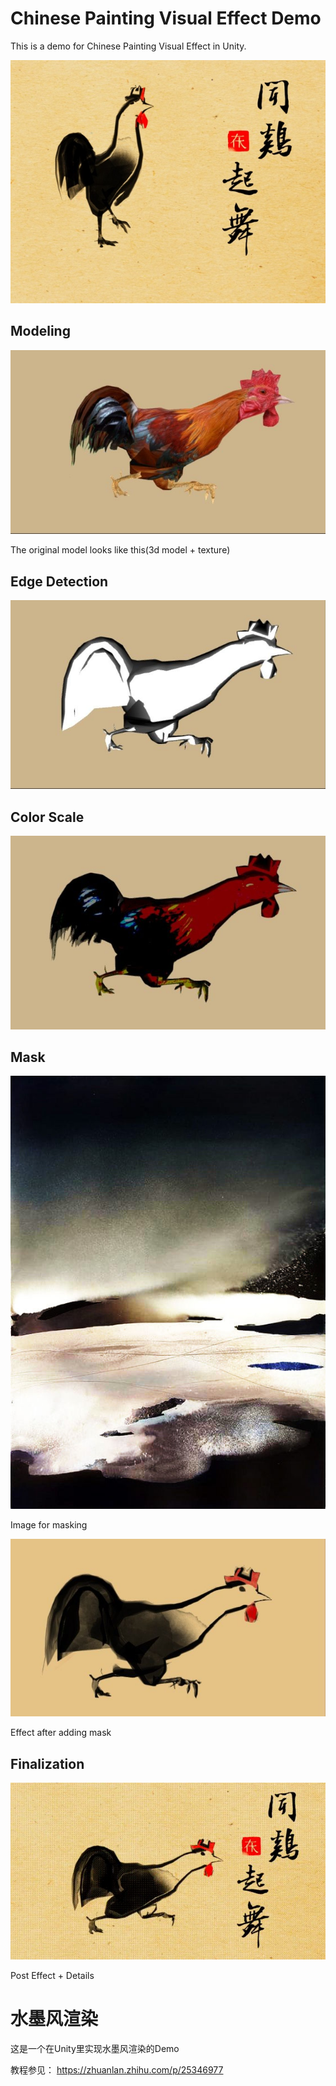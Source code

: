 # Chinese Painting Visual Effect Demo

This is a demo for Chinese Painting Visual Effect in Unity.

![image](README/InkPaintingChicken.jpg)



## Modeling

![img](README/Model.jpg)

The original model looks like this(3d model + texture)

## Edge Detection

![img](README/Edge.jpg)



## Color Scale

![img](README/ColorScale.jpg)

## Mask

![img](README/Mask.jpg)

Image for masking

![img](README/Mask2.jpg)

Effect after adding mask

## Finalization

![img](README/Finalization.jpg)

Post Effect + Details

# 水墨风渲染

这是一个在Unity里实现水墨风渲染的Demo

教程参见：
https://zhuanlan.zhihu.com/p/25346977